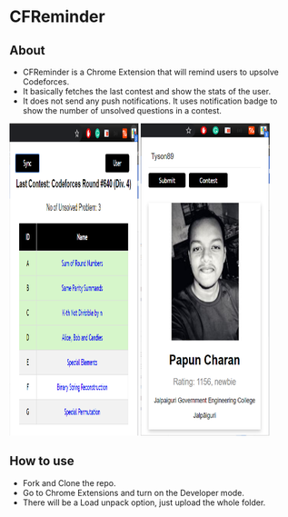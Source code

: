 # CFReminder

## About
- CFReminder is a Chrome Extension that will remind users to upsolve Codeforces. 
- It basically fetches the last contest and show the stats of the user. 
- It does not send any push notifications. It uses notification badge to show the number of unsolved questions in a contest. 


<img src="https://github.com/richard937/CFReminder/blob/master/show/first.PNG" width="45%" height="550px"></img> 
<img src="https://github.com/richard937/CFReminder/blob/master/show/second.PNG" width="45%" height="550px"></img>
## How to use
- Fork and Clone the repo.
- Go to Chrome Extensions and turn on the Developer mode.
- There will be a Load unpack option, just upload the whole folder.

